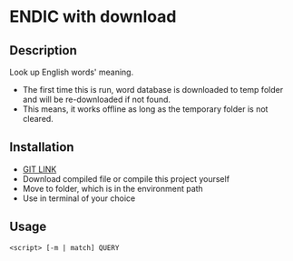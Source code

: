 # ENDIC with download

## Description
Look up English words' meaning.
- The first time this is run, word database is downloaded to temp folder and will be re-downloaded if not found.
- This means, it works offline as long as the temporary folder is not cleared.

## Installation
- [GIT LINK](https://github.com/kamildemocko/endic_with_dnld.git)
- Download compiled file or compile this project yourself
- Move to folder, which is in the environment path
- Use in terminal of your choice

## Usage
`<script> [-m | match] QUERY`
